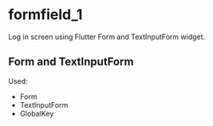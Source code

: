 # formfield_1

Log in screen using Flutter Form and TextInputForm widget.

## Form and TextInputForm
Used:
* Form 
* TextInputForm
* GlobalKey
